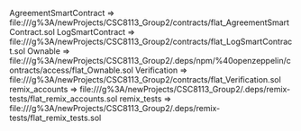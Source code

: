 AgreementSmartContract => file:///g%3A/newProjects/CSC8113_Group2/contracts/flat_AgreementSmartContract.sol
LogSmartContract => file:///g%3A/newProjects/CSC8113_Group2/contracts/flat_LogSmartContract.sol
Ownable => file:///g%3A/newProjects/CSC8113_Group2/.deps/npm/%40openzeppelin/contracts/access/flat_Ownable.sol
Verification => file:///g%3A/newProjects/CSC8113_Group2/contracts/flat_Verification.sol
remix_accounts => file:///g%3A/newProjects/CSC8113_Group2/.deps/remix-tests/flat_remix_accounts.sol
remix_tests => file:///g%3A/newProjects/CSC8113_Group2/.deps/remix-tests/flat_remix_tests.sol
